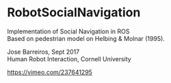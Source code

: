 # RobotSocialNavigation
Implementation of Social Navigation in ROS     	        
Based on pedestrian model on Helbing & Molnar (1995).

Jose Barreiros, Sept 2017		    		        
Human Robot Interaction, Cornell University       	

https://vimeo.com/237641295

